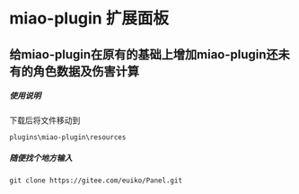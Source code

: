 # miao-plugin 扩展面板

## 给miao-plugin在原有的基础上增加miao-plugin还未有的角色数据及伤害计算

##### 使用说明
下载后将文件移动到
```
plugins\miao-plugin\resources
```

##### 随便找个地方输入
```
git clone https://gitee.com/euiko/Panel.git
```


